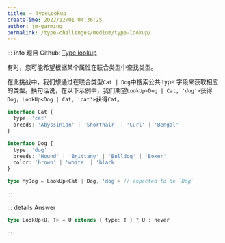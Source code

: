 ```yaml
---
title: ➖ TypeLookup
createTime: 2022/12/01 04:36:25
author: jm-garming
permalink: /type-challenges/medium/type-lookup/
---
```


::: info 题目
Github: [Type lookup](https://github.com/type-challenges/type-challenges/blob/main/questions/00062-medium-type-lookup/)

有时，您可能希望根据某个属性在联合类型中查找类型。

在此挑战中，我们想通过在联合类型`Cat | Dog`中搜索公共 type 字段来获取相应的类型。换句话说，在以下示例中，我们期望`LookUp<Dog | Cat, 'dog'>`获得`Dog`，`LookUp<Dog | Cat, 'cat'>`获得`Cat`。

```ts
interface Cat {
  type: 'cat'
  breeds: 'Abyssinian' | 'Shorthair' | 'Curl' | 'Bengal'
}

interface Dog {
  type: 'dog'
  breeds: 'Hound' | 'Brittany' | 'Bulldog' | 'Boxer'
  color: 'brown' | 'white' | 'black'
}

type MyDog = LookUp<Cat | Dog, 'dog'> // expected to be `Dog`
```

:::

::: details Answer

```ts
type LookUp<U, T> = U extends { type: T } ? U : never
```

:::
